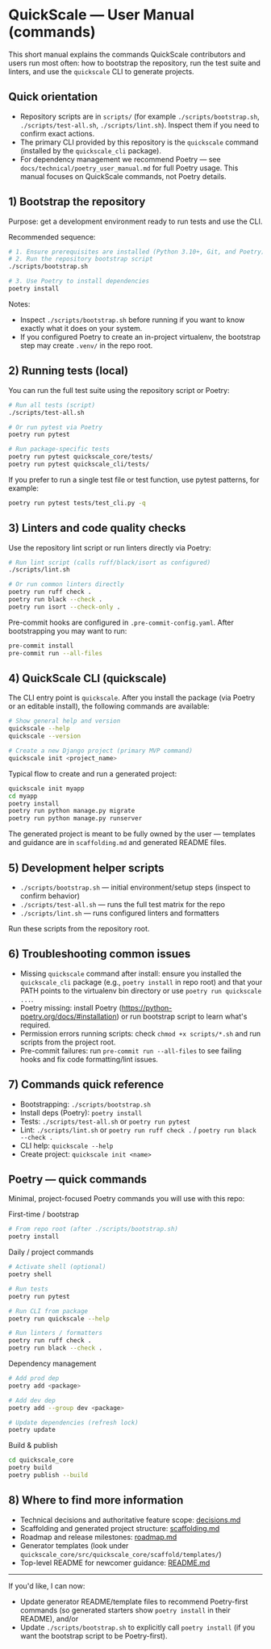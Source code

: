 # QuickScale — User Manual (commands)

This short manual explains the commands QuickScale contributors and users run most often: how to bootstrap the repository, run the test suite and linters, and use the `quickscale` CLI to generate projects.

<!--
QuickScale User Manual (commands) — scope and disambiguation

This file is a short, practical user manual focusing on QuickScale developer/user commands: how to bootstrap the repository, run tests and linters, and use the `quickscale` CLI (for example `quickscale init`).

What belongs in this file:
- Practical step-by-step commands and examples users should run locally (bootstrap, tests, linters, quickscale CLI usage, short troubleshooting tips).

What does NOT belong in this file (and where to put it):
- Architectural decisions, MVP scope, and tie-breakers → `decisions.md` (authoritative).
- Long-term roadmap, release milestones, and planning → `roadmap.md`.
- Package and generator scaffolding details (templates, deep structure) → `scaffolding.md` and template files in `quickscale_core`.
- User-facing getting-started narrative and marketing material → top-level `README.md`.

Keep this doc short and actionable. When in doubt, link to the authoritative doc (decisions.md / roadmap.md / scaffolding.md) for details.
-->

## Quick orientation

- Repository scripts are in `scripts/` (for example `./scripts/bootstrap.sh`, `./scripts/test-all.sh`, `./scripts/lint.sh`). Inspect them if you need to confirm exact actions.
- The primary CLI provided by this repository is the `quickscale` command (installed by the `quickscale_cli` package).
- For dependency management we recommend Poetry — see `docs/technical/poetry_user_manual.md` for full Poetry usage. This manual focuses on QuickScale commands, not Poetry details.

## 1) Bootstrap the repository

Purpose: get a development environment ready to run tests and use the CLI.

Recommended sequence:

```bash
# 1. Ensure prerequisites are installed (Python 3.10+, Git, and Poetry)
# 2. Run the repository bootstrap script
./scripts/bootstrap.sh

# 3. Use Poetry to install dependencies
poetry install
```

Notes:
- Inspect `./scripts/bootstrap.sh` before running if you want to know exactly what it does on your system.
- If you configured Poetry to create an in-project virtualenv, the bootstrap step may create `.venv/` in the repo root.

## 2) Running tests (local)

You can run the full test suite using the repository script or Poetry:

```bash
# Run all tests (script)
./scripts/test-all.sh

# Or run pytest via Poetry
poetry run pytest

# Run package-specific tests
poetry run pytest quickscale_core/tests/
poetry run pytest quickscale_cli/tests/
```

If you prefer to run a single test file or test function, use pytest patterns, for example:

```bash
poetry run pytest tests/test_cli.py -q
```

## 3) Linters and code quality checks

Use the repository lint script or run linters directly via Poetry:

```bash
# Run lint script (calls ruff/black/isort as configured)
./scripts/lint.sh

# Or run common linters directly
poetry run ruff check .
poetry run black --check .
poetry run isort --check-only .
```

Pre-commit hooks are configured in `.pre-commit-config.yaml`. After bootstrapping you may want to run:

```bash
pre-commit install
pre-commit run --all-files
```

## 4) QuickScale CLI (quickscale)

The CLI entry point is `quickscale`. After you install the package (via Poetry or an editable install), the following commands are available:

```bash
# Show general help and version
quickscale --help
quickscale --version

# Create a new Django project (primary MVP command)
quickscale init <project_name>
```

Typical flow to create and run a generated project:

```bash
quickscale init myapp
cd myapp
poetry install
poetry run python manage.py migrate
poetry run python manage.py runserver
```

The generated project is meant to be fully owned by the user — templates and guidance are in `scaffolding.md` and generated README files.

## 5) Development helper scripts

- `./scripts/bootstrap.sh` — initial environment/setup steps (inspect to confirm behavior)
- `./scripts/test-all.sh` — runs the full test matrix for the repo
- `./scripts/lint.sh` — runs configured linters and formatters

Run these scripts from the repository root.

## 6) Troubleshooting common issues

- Missing `quickscale` command after install: ensure you installed the `quickscale_cli` package (e.g., `poetry install` in repo root) and that your PATH points to the virtualenv bin directory or use `poetry run quickscale ...`.
- Poetry missing: install Poetry (https://python-poetry.org/docs/#installation) or run bootstrap script to learn what's required.
- Permission errors running scripts: check `chmod +x scripts/*.sh` and run scripts from the project root.
- Pre-commit failures: run `pre-commit run --all-files` to see failing hooks and fix code formatting/lint issues.

## 7) Commands quick reference

- Bootstrapping: `./scripts/bootstrap.sh`
- Install deps (Poetry): `poetry install`
- Tests: `./scripts/test-all.sh` or `poetry run pytest`
- Lint: `./scripts/lint.sh` or `poetry run ruff check .` / `poetry run black --check .`
- CLI help: `quickscale --help`
- Create project: `quickscale init <name>`

## Poetry — quick commands

Minimal, project-focused Poetry commands you will use with this repo:

First-time / bootstrap
```bash
# From repo root (after ./scripts/bootstrap.sh)
poetry install
```

Daily / project commands
```bash
# Activate shell (optional)
poetry shell

# Run tests
poetry run pytest

# Run CLI from package
poetry run quickscale --help

# Run linters / formatters
poetry run ruff check .
poetry run black --check .
```

Dependency management
```bash
# Add prod dep
poetry add <package>

# Add dev dep
poetry add --group dev <package>

# Update dependencies (refresh lock)
poetry update
```

Build & publish
```bash
cd quickscale_core
poetry build
poetry publish --build
```

## 8) Where to find more information

- Technical decisions and authoritative feature scope: [decisions.md](./decisions.md)
- Scaffolding and generated project structure: [scaffolding.md](./scaffolding.md)
- Roadmap and release milestones: [roadmap.md](./roadmap.md)
- Generator templates (look under `quickscale_core/src/quickscale_core/scaffold/templates/`)
- Top-level README for newcomer guidance: [README.md](../../README.md)

---

If you'd like, I can now:
- Update generator README/template files to recommend Poetry-first commands (so generated starters show `poetry install` in their README), and/or
- Update `./scripts/bootstrap.sh` to explicitly call `poetry install` (if you want the bootstrap script to be Poetry-first).

